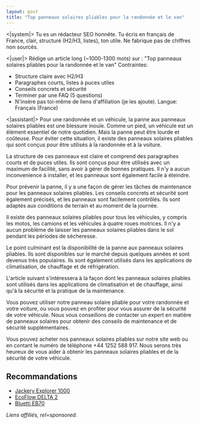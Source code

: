 ```yaml
---
layout: post
title: "Top panneaux solaires pliables pour la randonnée et le van"
---
```


<|system|>
Tu es un rédacteur SEO honnête. Tu écris en français de France, clair, structuré (H2/H3, listes), ton utile. Ne fabrique pas de chiffres non sourcés.
 
<|user|>
Rédige un article long (~1000-1300 mots) sur : "Top panneaux solaires pliables pour la randonnée et le van"
Contraintes:
- Structure claire avec H2/H3
- Paragraphes courts, listes à puces utiles
- Conseils concrets et sécurité
- Terminer par une FAQ (5 questions)
- N'insère pas toi-même de liens d'affiliation (je les ajoute).
Langue: Français (France)
 
<|assistant|>
Pour une randonnée et un véhicule, la panne aux panneaux solaires pliables est une blessure inouïe. Comme un pied, un véhicule est un élément essentiel de notre quotidien. Mais la panne peut être lourde et coûteuse. Pour éviter cette situation, il existe des panneaux solaires pliables qui sont conçus pour être utilisés à la randonnée et à la voiture.

La structure de ces panneaux est claire et comprend des paragraphes courts et de puces utiles. Ils sont conçus pour être utilisés avec un maximum de facilité, sans avoir à gérer de bonnes pratiques. Il n'y a aucun inconvenience à installer, et les panneaux sont également facile à éteindre.

Pour prévenir la panne, il y a une façon de gérer les tâches de maintenance pour les panneaux solaires pliables. Les conseils concrets et sécurité sont également précisés, et les panneaux sont facilement contrôlés. Ils sont adaptés aux conditions de terrain et au moment de la journée.

Il existe des panneaux solaires pliables pour tous les véhicules, y compris les motos, les camions et les véhicules à quatre roues motrices. Il n'y a aucun problème de laisser les panneaux solaires pliables dans le sol pendant les périodes de sécheresse.

Le point culminant est la disponibilité de la panne aux panneaux solaires pliables. Ils sont disponibles sur le marché depuis quelques années et sont devenus très populaires. Ils sont également utilisés dans les applications de climatisation, de chauffage et de réfrigération.

L'article suivant s'intéressera à la façon dont les panneaux solaires pliables sont utilisés dans les applications de climatisation et de chauffage, ainsi qu'à la sécurité et la pratique de la maintenance.

Vous pouvez utiliser notre panneau solaire pliable pour votre randonnée et votre voiture, ou vous pouvez en profiter pour vous assurer de la sécurité de votre véhicule. Nous vous conseillons de contacter un expert en matière de panneaux solaires pour obtenir des conseils de maintenance et de sécurité supplémentaires.

Vous pouvez acheter nos panneaux solaires pliables sur notre site web ou en contant le numéro de téléphone +44 1252 588 917. Nous serons très heureux de vous aider à obtenir les panneaux solaires pliables et de la sécurité de votre véhicule.

## Recommandations

- [Jackery Explorer 1000](https://www.amazon.fr/dp/B09D8GKRWQ/?tag=corentin0c7-21)
- [EcoFlow DELTA 2](https://www.amazon.fr/dp/B0B3DP4W6J/?tag=corentin0c7-21)
- [Bluetti EB70](https://www.amazon.fr/dp/B09TPTJ3T3/?tag=corentin0c7-21)

*Liens affiliés, rel=sponsored.*